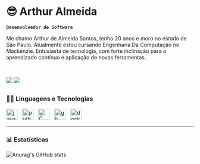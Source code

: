 # 😎 Arthur Almeida

**`Desenvolvedor de Software`**

Me chamo Arthur de Almeida Santos, tenho 20 anos e moro no estado de São Paulo. Atualmente estou cursando Engenharia Da Computação no Mackenzie. Entusiasta de tecnologia, com forte inclinação para o aprendizado contínuo e aplicação de novas ferramentas.

<br/>

<div> 
  
  <a href = "mailto:arthur.almeida.ec@gmail.com"><img src="https://img.shields.io/badge/-Gmail-%23333?style=for-the-badge&logo=gmail&logoColor=white" target="_blank"></a>
  <a href="www.linkedin.com/in/arthuralmeidasanto-s" target="_blank"><img src="https://img.shields.io/badge/-LinkedIn-%230077B5?style=for-the-badge&logo=linkedin&logoColor=white" target="_blank"></a> 
  
</div>

##

### 👨‍💻 Linguagens e Tecnologias

<img
    align="left"
    alt="java"
    title="java"
    width="30px"
    style="padding-right: 10px;"
    src="https://cdn.jsdelivr.net/gh/devicons/devicon@latest/icons/java/java-original.svg"
/>

<img
    align="left"
    alt="python"
    title="python"
    width="30px"
    style="padding-right: 10px;"
    src="https://cdn.jsdelivr.net/gh/devicons/devicon@latest/icons/python/python-original.svg"
/>

<img
    align="left"
    alt="C"
    title="C"
    width="30px"
    style="padding-right: 10px;"
    src="https://cdn.jsdelivr.net/gh/devicons/devicon@latest/icons/c/c-original.svg"
/>

<img
    align="left"
    alt="git"
    title="git"
    width="30px"
    style="padding-right: 10px;"
    src="https://cdn.jsdelivr.net/gh/devicons/devicon@latest/icons/git/git-original.svg"
/>

<img
    align="left"
    alt="docker"
    title="docker"
    width="30px"
    style="padding-right: 10px;"
    src="https://cdn.jsdelivr.net/gh/devicons/devicon@latest/icons/docker/docker-original-wordmark.svg"
/>

<br/>
<br/>

---

### 📊 Estatísticas

![Anurag's GitHub stats](https://github-readme-stats.vercel.app/api?username=arthuralmeidasn&theme=tokyonight&include_all_commits=true&locale=pt-br)

